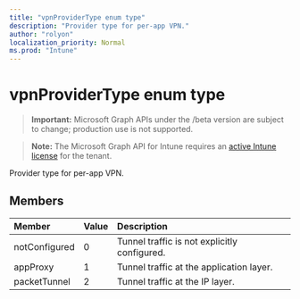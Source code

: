 ```yaml
---
title: "vpnProviderType enum type"
description: "Provider type for per-app VPN."
author: "rolyon"
localization_priority: Normal
ms.prod: "Intune"
---
```


# vpnProviderType enum type

> **Important:** Microsoft Graph APIs under the /beta version are subject to change; production use is not supported.

> **Note:** The Microsoft Graph API for Intune requires an [active Intune license](https://go.microsoft.com/fwlink/?linkid=839381) for the tenant.

Provider type for per-app VPN.

## Members
|Member|Value|Description|
|:---|:---|:---|
|notConfigured|0|Tunnel traffic is not explicitly configured.|
|appProxy|1|Tunnel traffic at the application layer.|
|packetTunnel|2|Tunnel traffic at the IP layer.|




